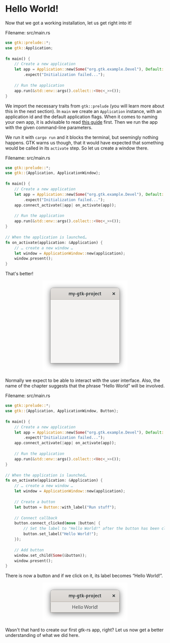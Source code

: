 # Hello World!

Now that we got a working installation, let us get right into it!

<span class="filename">Filename: src/main.rs</span>

```rust ,no_run
use gtk::prelude::*;
use gtk::Application;

fn main() {
    // Create a new application
    let app = Application::new(Some("org.gtk.example.Devel"), Default::default())
        .expect("Initialization failed...");

    // Run the application
    app.run(&std::env::args().collect::<Vec<_>>());
}
```
We import the necessary traits from `gtk::prelude` (you will learn more about this in the next section).
In `main` we create an `Application` instance, with an application id and the default application flags.
When it comes to naming your own app, it is advisable to read [this guide](https://wiki.gnome.org/HowDoI/ChooseApplicationID) first.
Then we run the app with the given command-line parameters.

We run it with `cargo run` and it blocks the terminal, but seemingly nothing happens.
GTK warns us though, that it would have expected that something would be called in its `activate` step.
So let us create a window there.

<span class="filename">Filename: src/main.rs</span>

```rust ,no_run
use gtk::prelude::*;
use gtk::{Application, ApplicationWindow};

fn main() {
    // Create a new application
    let app = Application::new(Some("org.gtk.example.Devel"), Default::default())
        .expect("Initialization failed...");
    app.connect_activate(|app| on_activate(app));

    // Run the application
    app.run(&std::env::args().collect::<Vec<_>>());
}

// When the application is launched…
fn on_activate(application: &Application) {
    // … create a new window …
    let window = ApplicationWindow::new(application);
    window.present();
}
```
That's better!

<div style="text-align:center"><img src="images/hello_world_empty.png" /></div>

Normally we expect to be able to interact with the user interface.
Also, the name of the chapter suggests that the phrase “Hello World” will be involved.

<span class="filename">Filename: src/main.rs</span>


```rust ,no_run
use gtk::prelude::*;
use gtk::{Application, ApplicationWindow, Button};

fn main() {
    // Create a new application
    let app = Application::new(Some("org.gtk.example.Devel"), Default::default())
        .expect("Initialization failed...");
    app.connect_activate(|app| on_activate(app));
    
    // Run the application
    app.run(&std::env::args().collect::<Vec<_>>());
}

// When the application is launched…
fn on_activate(application: &Application) {
    // … create a new window …
    let window = ApplicationWindow::new(application);

    // Create a button
    let button = Button::with_label("Run stuff");

    // Connect callback
    button.connect_clicked(move |button| {
        // Set the label to "Hello World!" after the button has been clicked on
        button.set_label("Hello World!");
    });

    // Add button
    window.set_child(Some(&button));
    window.present();
}
```
There is now a button and if we click on it, its label becomes “Hello World!”.

<div style="text-align:center"><img src="images/hello_world_button.png" /></div>

Wasn't that hard to create our first gtk-rs app, right?
Let us now get a better understanding of what we did here.
